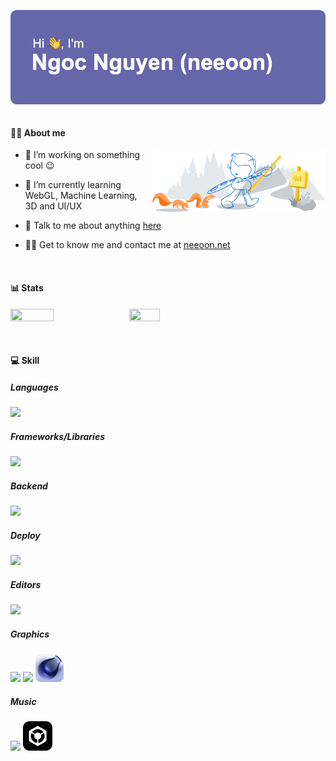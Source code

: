 <p>
  <img src="header.png" align="left" alt="👋 Hi there! I'm Ngoc Nguyen (neeoon)" title="👋 Hi there! I'm Ngoc Nguyen (neeoon)"/>
  &thinsp;
</p>

#### 👨‍💻 About me

<img width="55%" style="padding-left: 15px;" align="right" alt="Github" src="git-header.svg" />

- 🔭 I’m working on something cool 😉

- 🌱 I’m currently learning WebGL, Machine Learning, 3D and UI/UX

- 💬 Talk to me about anything [here](https://github.com/nooeen/nooeen/issues)

- 👨‍💻 Get to know me and contact me at [neeoon.net](https://neeoon.net)

<p>&thinsp;</p>

#### 📊 Stats

<p float="left">
<img align="top" width="37%" height="37%" src="https://github-readme-stats.vercel.app/api?username=nooeen&show_icons=trueinclude_all_commits=true&count_private=true&border_radius=10" />
<img align="top" width="31%" height="31%" src="https://github-readme-stats.vercel.app/api/top-langs/?username=nooeen&border_radius=10&layout=compact" /> 
</p>

<p>&thinsp;</p>

#### 💻 Skill

##### Languages

<img src="https://skillicons.dev/icons?i=js,ts,html,css,php,dart,py,solidity,cpp,java" />

##### Frameworks/Libraries

<img src="https://skillicons.dev/icons?i=bootstrap,materialui,remix,react,tailwind,redux,nextjs,gatsby,wordpress,flutter" />

##### Backend

<img src="https://skillicons.dev/icons?i=nodejs,expressjs,nestjs,firebase,mongodb,mysql,postgres,sqlite,redis" />

##### Deploy

<img src="https://skillicons.dev/icons?i=docker,netlify,heroku,vercel,,ws,azure,gcp,linux,cloudflare" />

##### Editors

<img src="https://skillicons.dev/icons?i=vscode,neovim,bash" />

##### Graphics

<img src="https://skillicons.dev/icons?i=ps,ai,figma," />
<img src="https://skillicons.dev/icons?i=ae,pr," />
<img width="45px" height="45px" src="cinema4d.png" />

##### Music

<img src="https://skillicons.dev/icons?i=ableton,au" />
<img width="47px" height="47px" src="rekordbox.png" />
